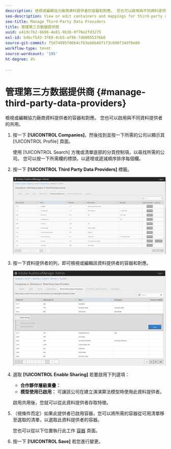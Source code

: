 ```yaml
---
description: 檢視或編輯協力廠商資料提供者的容器和對應。 您也可以啟用與不同資料提供者的共用。
seo-description: View or edit containers and mappings for third-party data providers. You can also enable sharing with different data providers.
seo-title: Manage Third-Party Data Providers
title: 管理第三方数据提供商
uuid: e41dc7b2-8b06-4e81-9b3b-0f70e2fd3275
exl-id: b4bcf543-3769-4cb5-af96-7d60055376b8
source-git-commit: f5d74995f0664cf63e68b46f1f3c608f34df0e80
workflow-type: tm+mt
source-wordcount: '195'
ht-degree: 4%

---
```


# 管理第三方数据提供商 {#manage-third-party-data-providers}

檢視或編輯協力廠商資料提供者的容器和對應。 您也可以啟用與不同資料提供者的共用。

1. 按一下 **[!UICONTROL Companies]**，然後找到並按一下所需的公司以顯示其 [!UICONTROL Profile] 頁面。

   使用 [!UICONTROL Search] 方塊或清單底部的分頁控制項，以尋找所需的公司。 您可以按一下所需欄的標頭，以遞增或遞減順序排序每個欄。
1. 按一下 **[!UICONTROL Third Party Data Providers]** 標籤。

   ![](assets/third_party_providers.png)

1. 按一下資料提供者的列，即可檢視或編輯該資料提供者的容器和對應。

   ![步驟結果](assets/third_party_providers_edit.png)

1. 選取 **[!UICONTROL Enable Sharing]** 若要啟用下列選項：

   * **合作夥伴層級重疊：**
   * **模型使用已啟用：** 可讓該公司在建立演演算法模型時使用此資料提供者。

   啟用共用後，您就可以從此資料提供者存取特徵。

1. （視條件而定）如果此提供者已啟用容器，您可以將所需的容器從可用清單移至選取的清單，以選取此資料提供者的容器。

   您也可以從以下位置執行此工作 [容器](../companies/admin-manage-containers.md#task_61DB5CEECC5049DD8D059C642AC3F967) 頁面。
1. 按一下 **[!UICONTROL Save]** 若您進行變更。
